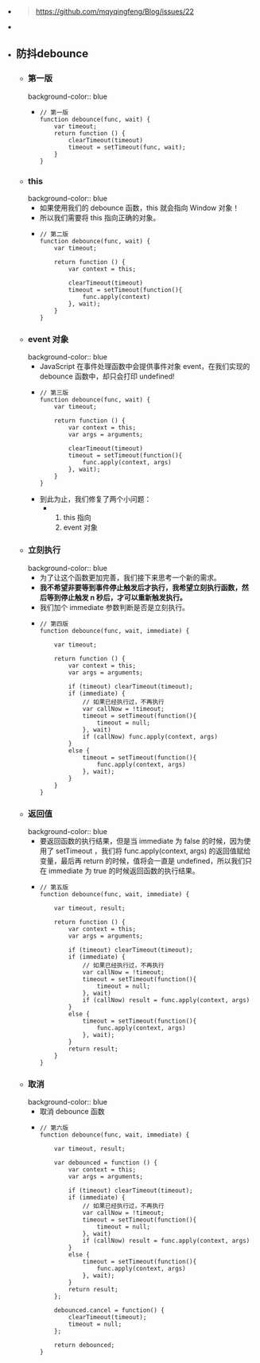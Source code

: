 - > https://github.com/mqyqingfeng/Blog/issues/22
-
- ## 防抖debounce
	- ### 第一版
	  background-color:: blue
		- ```
		  // 第一版
		  function debounce(func, wait) {
		      var timeout;
		      return function () {
		          clearTimeout(timeout)
		          timeout = setTimeout(func, wait);
		      }
		  }
		  ```
	- ### this
	  background-color:: blue
		- 如果使用我们的 debounce 函数，this 就会指向 Window 对象！
		- 所以我们需要将 this 指向正确的对象。
		- ```
		  // 第二版
		  function debounce(func, wait) {
		      var timeout;
		  
		      return function () {
		          var context = this;
		  
		          clearTimeout(timeout)
		          timeout = setTimeout(function(){
		              func.apply(context)
		          }, wait);
		      }
		  }
		  ```
	- ### event 对象
	  background-color:: blue
		- JavaScript 在事件处理函数中会提供事件对象 event，在我们实现的 debounce 函数中，却只会打印 undefined!
		- ```
		  // 第三版
		  function debounce(func, wait) {
		      var timeout;
		  
		      return function () {
		          var context = this;
		          var args = arguments;
		  
		          clearTimeout(timeout)
		          timeout = setTimeout(function(){
		              func.apply(context, args)
		          }, wait);
		      }
		  }
		  ```
		- 到此为止，我们修复了两个小问题：
			- 1. this 指向
			  2. event 对象
	- ### 立刻执行
	  background-color:: blue
		- 为了让这个函数更加完善，我们接下来思考一个新的需求。
		- **我不希望非要等到事件停止触发后才执行，我希望立刻执行函数，然后等到停止触发 n 秒后，才可以重新触发执行。**
		- 我们加个 immediate 参数判断是否是立刻执行。
		- ```
		  // 第四版
		  function debounce(func, wait, immediate) {
		  
		      var timeout;
		  
		      return function () {
		          var context = this;
		          var args = arguments;
		  
		          if (timeout) clearTimeout(timeout);
		          if (immediate) {
		              // 如果已经执行过，不再执行
		              var callNow = !timeout;
		              timeout = setTimeout(function(){
		                  timeout = null;
		              }, wait)
		              if (callNow) func.apply(context, args)
		          }
		          else {
		              timeout = setTimeout(function(){
		                  func.apply(context, args)
		              }, wait);
		          }
		      }
		  }
		  ```
	- ### 返回值
	  background-color:: blue
		- 要返回函数的执行结果，但是当 immediate 为 false 的时候，因为使用了 setTimeout ，我们将 func.apply(context, args) 的返回值赋给变量，最后再 return 的时候，值将会一直是 undefined，所以我们只在 immediate 为 true 的时候返回函数的执行结果。
		- ```
		  // 第五版
		  function debounce(func, wait, immediate) {
		  
		      var timeout, result;
		  
		      return function () {
		          var context = this;
		          var args = arguments;
		  
		          if (timeout) clearTimeout(timeout);
		          if (immediate) {
		              // 如果已经执行过，不再执行
		              var callNow = !timeout;
		              timeout = setTimeout(function(){
		                  timeout = null;
		              }, wait)
		              if (callNow) result = func.apply(context, args)
		          }
		          else {
		              timeout = setTimeout(function(){
		                  func.apply(context, args)
		              }, wait);
		          }
		          return result;
		      }
		  }
		  ```
	- ### 取消
	  background-color:: blue
		- 取消 debounce 函数
		- ```
		  // 第六版
		  function debounce(func, wait, immediate) {
		  
		      var timeout, result;
		  
		      var debounced = function () {
		          var context = this;
		          var args = arguments;
		  
		          if (timeout) clearTimeout(timeout);
		          if (immediate) {
		              // 如果已经执行过，不再执行
		              var callNow = !timeout;
		              timeout = setTimeout(function(){
		                  timeout = null;
		              }, wait)
		              if (callNow) result = func.apply(context, args)
		          }
		          else {
		              timeout = setTimeout(function(){
		                  func.apply(context, args)
		              }, wait);
		          }
		          return result;
		      };
		  
		      debounced.cancel = function() {
		          clearTimeout(timeout);
		          timeout = null;
		      };
		  
		      return debounced;
		  }
		  ```